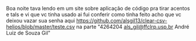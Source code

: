 Boa noite
tava lendo em um site sobre aplicação de código pra tirar acentos e tals e vi que vc tinha usado ai fui conferir como tinha feito
acho que vc deixou vazar sua senha aqui https://github.com/alsgil13/clear-csv-helios/blob/master/teste.csv na parte "4264204	als_gil@ffclrp.usp.br	André Luiz de Souza Gil"
